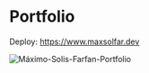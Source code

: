 # Portfolio
Deploy: https://www.maxsolfar.dev

![Máximo-Solis-Farfan-Portfolio](https://user-images.githubusercontent.com/65838616/217134425-c98fc63c-c680-4811-93c9-7028263c4f64.png)
